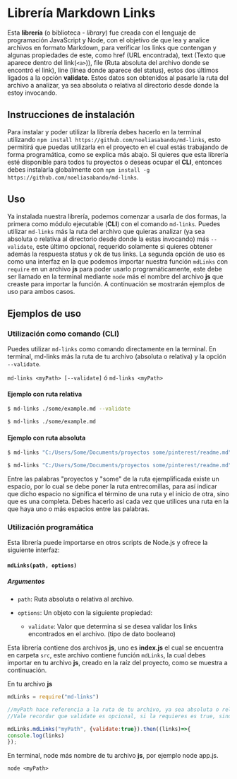 # Librería Markdown Links

Esta **librería** (o biblioteca - _library_) fue creada con el lenguaje de 
programación JavaScript y Node, con el objetivo de que lea y analice archivos en 
formato Markdown, para verificar los links que contengan y algunas propiedades
de este, como href (URL encontrada), text (Texto que aparece dentro del 
link(`<a>`)), file (Ruta absoluta del archivo donde se encontró el link), 
line (línea donde aparece del status), estos dos últimos ligados a la opción 
**validate**.
Estos datos son obtenidos al pasarle la ruta del archivo a analizar, ya sea 
absoluta o relativa al directorio desde donde la estoy invocando.

## Instrucciones de instalación

Para instalar y poder utilizar la librería debes hacerlo en la terminal utilizando
`npm install https://github.com/noeliasabando/md-links`, esto permitirá que puedas 
utilizarla en el proyecto en el cual estás trabajando de forma programática, 
como se explica más abajo.
Si quieres que esta librería esté disponible para todos tu proyectos o deseas 
ocupar el **CLI**, entonces debes instalarla globalmente con
`npm install -g https://github.com/noeliasabando/md-links`.

## Uso

Ya instalada nuestra librería, podemos comenzar a usarla de dos formas, la primera
como módulo ejecutable (**CLI**) con el comando `md-links`.
Puedes utilizar `md-links` más la ruta del archivo que quieras analizar (ya sea 
absoluta o relativa al directorio desde donde la estas invocando) más `--validate`,
este último opcional, requerido solamente si quieres obtener además la respuesta status
y ok de tus links.
La segunda opción de uso es como una interfaz en la que podemos importar nuestra función
`mdLinks` con `require` en un archivo **js** para poder usarlo programáticamente, este debe 
ser llamado en la terminal mediante `node` más el nombre del archivo **js** que creaste
para importar la función.
A continuación se mostrarán ejemplos de uso para ambos casos.

## Ejemplos de uso

### Utilización como comando (CLI)

Puedes utilizar `md-links` como comando directamente en la terminal.
En terminal, md-links más la ruta de tu archivo (absoluta o relativa) y la opción 
`--validate`.

`md-links <myPath> [--validate]` ó `md-links <myPath>`

#### Ejemplo con ruta relativa
```sh
$ md-links ./some/example.md --validate
```

```sh
$ md-links ./some/example.md
```

#### Ejemplo con ruta absoluta
```sh
$ md-links "C:/Users/Some/Documents/proyectos some/pinterest/readme.md" --validate
```

```sh
$ md-links "C:/Users/Some/Documents/proyectos some/pinterest/readme.md"
```
Entre las palabras "proyectos y "some" de la ruta ejemplificada existe un 
espacio, por lo cual se debe poner la ruta entrecomillas, para así indicar que 
dicho espacio no significa el término de una ruta y el inicio de otra, sino que 
es una completa. 
Debes hacerlo así cada vez que utilices una ruta en la que haya uno o más espacios
entre las palabras. 

### Utilización programática

Esta librería puede importarse en otros scripts de Node.js y ofrece la
siguiente interfaz:

#### `mdLinks(path, options)`

##### Argumentos

- `path`: Ruta absoluta o relativa al archivo. 

- `options`: Un objeto con la siguiente propiedad:
  - `validate`: Valor que determina si se desea validar los links encontrados en el archivo. (tipo de dato booleano)

Esta librería contiene dos archivos **js**, uno es **index.js** el cual se encuentra en carpeta
`src`, este archivo contiene función `mdLinks`, la cual debes importar en tu archivo **js**, 
creado en la raíz del proyecto, como se muestra a continuación.

En tu archivo **js**
```js
mdLinks = require("md-links")

//myPath hace referencia a la ruta de tu archivo, ya sea absoluta o relativa
//Vale recordar que validate es opcional, si la requieres es true, sino false

mdLinks.mdLinks("myPath", {validate:true}).then((links)=>{
console.log(links)
});
```
En terminal, node más nombre de tu archivo **js**, por ejemplo node app.js.

`node <myPath>`

 